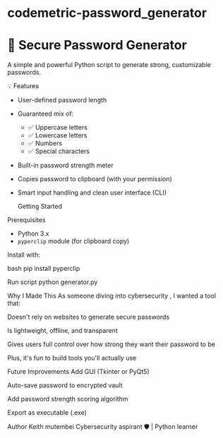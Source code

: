 # codemetric-password_generator
# 🔐 Secure Password Generator

A simple and powerful Python script to generate strong, customizable passwords.

 💡 Features

- User-defined password length
- Guaranteed mix of:
  - ✅ Uppercase letters
  - ✅ Lowercase letters
  - ✅ Numbers
  - ✅ Special characters
- Built-in password strength meter
- Copies password to clipboard (with your permission)
- Smart input handling and clean user interface (CLI)

  Getting Started

 Prerequisites

- Python 3.x
- `pyperclip` module (for clipboard copy)

Install with:

bash
pip install pyperclip

Run script
python generator.py

 Why I Made This
As someone diving into cybersecurity , I wanted a tool that:

Doesn't rely on websites to generate secure passwords

Is lightweight, offline, and transparent

Gives users full control over how strong they want their password to be

Plus, it's fun to build tools you'll actually use 

 Future Improvements
Add GUI (Tkinter or PyQt5)

Auto-save password to encrypted vault

Add password strength scoring algorithm

Export as executable (.exe)

 Author
Keith mutembei
Cybersecurity aspirant 🛡️ | Python learner 
